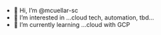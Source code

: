 - 👋 Hi, I’m @mcuellar-sc
- 👀 I’m interested in ...cloud tech, automation, tbd...
- 🌱 I’m currently learning ...cloud with GCP

<!---
mcuellar-sc/mcuellar-sc is a ✨ special ✨ repository because its `README.md` (this file) appears on your GitHub profile.
You can click the Preview link to take a look at your changes.
--->
